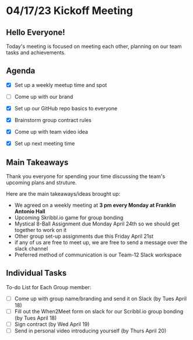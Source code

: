 # 04/17/23 Kickoff Meeting

## Hello Everyone!
Today's meeting is focused on meeting each other, planning on our team tasks and achievements.

## Agenda
- [x] Set up a weekly meetup time and spot
- [ ] Come up with our brand
- [x] Set up our GitHub repo basics to everyone
- [x] Brainstorm group contract rules
- [x] Come up with team video idea
- [x] Set up next meeting time


## Main Takeaways
Thank you everyone for spending your time discussing the team's upcoming plans and struture. 

Here are the main takeaways/ideas brought up:
- We agreed on a weekly meeting at **3 pm every Monday at Franklin Antonio Hall**
- Upcoming Skribbl.io game for group bonding
- Mystical 8-Ball Assignment due Monday April 24th so we should get together to work on it
- Other group set-up assignments due this Friday April 21st
- if any of us are free to meet up, we are free to send a message over the slack channel
- Preferred method of communication is our Team-12 Slack workspace

## Individual Tasks

To-do List for Each Group member:
- [ ] Come up with group name/branding and send it on Slack (by Tues April 18)
- [ ] Fill out the When2Meet form on slack for our Scribbl.io group bonding (by Tues April 18)
- [ ] Sign contract (by Wed April 19)
- [ ] Send in personal video introducing yourself (by Thurs April 20)
